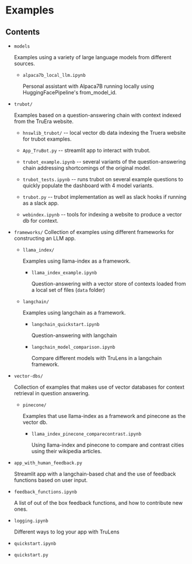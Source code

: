 # Examples

## Contents

- `models`

    Examples using a variety of large language models from different sources.

    - `alpaca7b_local_llm.ipynb`

       Personal assistant with Alpaca7B running locally using HuggingFacePipeline's from_model_id.

- `trubot/`

    Examples based on a question-answering chain with context indexed from the
    TruEra website.

    - `hnswlib_trubot/` -- local vector db data indexing the Truera website for
      trubot examples.

    - `App_TruBot.py` -- streamlit app to interact with trubot.

    - `trubot_example.ipynb` -- several variants of the question-answering chain
      addressing shortcomings of the original model.

    - `trubot_tests.ipynb` -- runs trubot on several example questions to
      quickly populate the dashboard with 4 model variants.

    - `trubot.py` -- trubot implementation as well as slack hooks if running as
      a slack app.

    - `webindex.ipynb` -- tools for indexing a website to produce a vector db
      for context.

- `frameworks/`
    Collection of examples using different frameworks for constructing an LLM app.

    - `llama_index/`

        Examples using llama-index as a framework.

        - `llama_index_example.ipynb`

            Question-answering with a vector store of contexts loaded from a local
            set of files (`data` folder)

    - `langchain/`

        Examples using langchain as a framework.

        - `langchain_quickstart.ipynb`

            Question-answering with langchain

        - `langchain_model_comparison.ipynb`

            Compare different models with TruLens in a langchain framework.

- `vector-dbs/`

    Collection of examples that makes use of vector databases for context
    retrieval in question answering.


    - `pinecone/`

      Examples that use llama-index as a framework and pinecone as the vector db.

        - `llama_index_pinecone_comparecontrast.ipynb`

            Using llama-index and pinecone to compare and contrast cities using their wikipedia articles.


- `app_with_human_feedback.py`

    Streamlit app with a langchain-based chat and the use of feedback functions
    based on user input.

- `feedback_functions.ipynb`

    A list of out of the box feedback functions, and how to contribute new ones.

- `logging.ipynb`

    Different ways to log your app with TruLens

- `quickstart.ipynb`

- `quickstart.py`

